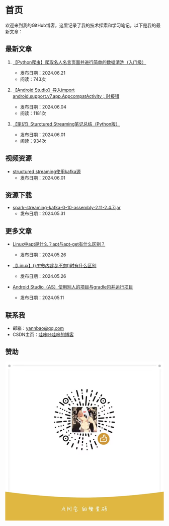 # 首页

欢迎来到我的GitHub博客，这里记录了我的技术探索和学习笔记。以下是我的最新文章：

## 最新文章

1. [【Python爬虫】爬取名人名言页面并进行简单的数据清洗（入门级）](https://blog.csdn.net/qq_67822268)
   - 发布日期：2024.06.21
   - 阅读：743次

2. [【Android Studio】导入import android.support.v7.app.AppcompatActivity；时报错](https://blog.csdn.net/qq_67822268)
   - 发布日期：2024.06.04
   - 阅读：1181次

3. [【笔记】Sturctured Streaming笔记总结（Python版）](https://blog.csdn.net/qq_67822268)
   - 发布日期：2024.06.01
   - 阅读：934次

## 视频资源

- [structured streaming使用kafka源](https://blog.csdn.net/qq_67822268)
  - 发布日期：2024.06.01

## 资源下载

- [spark-streaming-kafka-0-10-assembly-2.11-2.4.7.jar](https://blog.csdn.net/qq_67822268)
  - 发布日期：2024.05.31

## 更多文章

- [Linux中apt是什么？apt与apt-get有什么区别？](https://blog.csdn.net/qq_67822268)
  - 发布日期：2024.05.26

- [【Linux】$()中的内容与不加$()时有什么区别](https://blog.csdn.net/qq_67822268)
  - 发布日期：2024.05.26

- [Android Studio（AS）使用别人的项目与gradle包并运行项目](https://blog.csdn.net/qq_67822268)
  - 发布日期：2024.05.11

## 联系我

- 邮箱：[yannbao@qq.com](https://mail.qq.com/)
- CSDN主页：[哇咔咔哇咔的博客](https://blog.csdn.net/qq_67822268)
## 赞助
![赞助](images/赞助.jpg "赞赏码")
